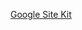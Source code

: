 


[Google Site Kit](https://lannion-pleumeur.catholique.fr/wp-admin/admin.php?page=googlesitekit-dashboard#traffic)
